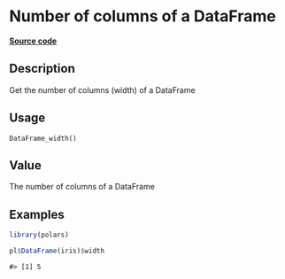 

# Number of columns of a DataFrame

[**Source code**](https://github.com/pola-rs/r-polars/tree/main/R/dataframe__frame.R#L492)

## Description

Get the number of columns (width) of a DataFrame

## Usage

<pre><code class='language-R'>DataFrame_width()
</code></pre>

## Value

The number of columns of a DataFrame

## Examples

``` r
library(polars)

pl$DataFrame(iris)$width
```

    #> [1] 5
